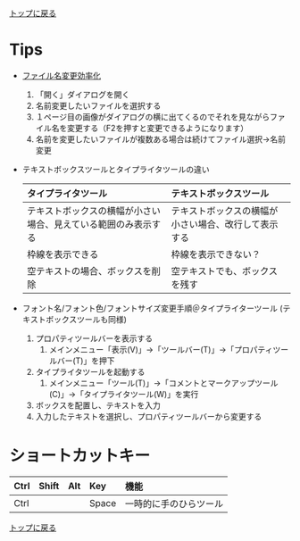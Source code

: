 [トップに戻る](../index.md)

# Tips

- [ファイル名変更効率化](http://anton0825.hatenablog.com/entry/20100614/1278454858)
	1. 「開く」ダイアログを開く
	1. 名前変更したいファイルを選択する
	1. １ページ目の画像がダイアログの横に出てくるのでそれを見ながらファイル名を変更する（F2を押すと変更できるようになります）
	1. 名前を変更したいファイルが複数ある場合は続けてファイル選択→名前変更
- テキストボックスツールとタイプライタツールの違い

	| タイプライタツール | テキストボックスツール |
	|:---|:---|
	| テキストボックスの横幅が小さい場合、見えている範囲のみ表示する | テキストボックスの横幅が小さい場合、改行して表示する |
	| 枠線を表示できる | 枠線を表示できない？ |
	| 空テキストの場合、ボックスを削除 | 空テキストでも、ボックスを残す |

- フォント名/フォント色/フォントサイズ変更手順＠タイプライターツール (テキストボックスツールも同様)
	1. プロパティツールバーを表示する
		1. メインメニュー「表示(V)」→「ツールバー(T)」→「プロパティツールバー(T)」を押下
	1. タイプライタツールを起動する
		1. メインメニュー「ツール(T)」→「コメントとマークアップツール(C)」→「タイプライタツール(W)」を実行
	1. ボックスを配置し、テキストを入力
	1. 入力したテキストを選択し、プロパティツールバーから変更する

# ショートカットキー

|Ctrl|Shift|Alt|Key|機能|
|:---|:---|:---|:---|:---|
|Ctrl|||Space|一時的に手のひらツール|

[トップに戻る](../index.md)
